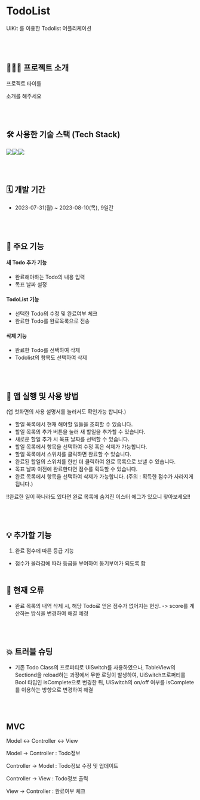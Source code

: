 # TodoList
UiKit 를 이용한 Todolist 어플리케이션
<br><br><br><br>

## 🧑🏻‍💻 프로젝트 소개
프로젝트 타이틀<p>
소개를 해주세요 <br>

<br><br>

## 🛠️ 사용한 기술 스택 (Tech Stack)
<img src="https://img.shields.io/badge/Swift-F05138?style=for-the-badge&logo=Swift&logoColor=white"><img src="https://img.shields.io/badge/GitHub-181717?style=for-the-badge&logo=github&logoColor=white"><img src="https://img.shields.io/badge/Slack-4A154B?style=for-the-badge&logo=slack&logoColor=white">

<br><br>

## 🗓️ 개발 기간
* 2023-07-31(월) ~ 2023-08-10(목), 9일간

<br><br>

## 📌 주요 기능
#### 새 Todo 추가 기능
- 완료해야하는 Todo의 내용 입력
- 목표 날짜 설정
#### TodoList 기능
- 선택한 Todo의 수정 및 완료여부 체크
- 완료한 Todo를 완료목록으로 전송
#### 삭제 기능
- 완료한 Todo를 선택하여 삭제
- Todolist의 항목도 선택하여 삭제


<br><br>

## 🧐 앱 실행 및 사용 방법
(앱 첫화면의 사용 설명서를 눌러서도 확인가능 합니다.)
- 할일 목록에서 현재 해야할 일들을 조회할 수 있습니다.
- 할일 목록의 추가 버튼을 눌러 새 할일을 추가할 수 있습니다.
- 새로운 할일 추가 시 목표 날짜를 선택할 수 있습니다.
- 할일 목록에서 항목을 선택하여 수정 혹은 삭제가 가능합니다.
- 할일 목록에서 스위치를 클릭하면 완료할 수 있습니다.
- 완료된 할일의 스위치를 한번 더 클릭하여 완료 목록으로 보낼 수 있습니다.
- 목표 날짜 이전에 완료한다면 점수를 획득할 수 있습니다.
- 완료 목록에서 항목을 선택하여 삭제가 가능합니다. 
(주의 : 획득한 점수가 사라지게 됩니다.)

!!완료한 일이 하나라도 있다면 완료 목록에 숨겨진 이스터 에그가 있으니 찾아보세요!!



<br><br>


## 💡 추가할 기능
1. 완료 점수에 따른 등급 기능<br>
- 점수가 올라감에 따라 등급을 부여하여 동기부여가 되도록 함
<br><br>

## 🚨 현재 오류
- 완료 목록의 내역 삭제 시, 해당 Todo로 얻은 점수가 없어지는 현상. -> score를 계산하는 방식을 변경하여 해결 예정

<br><br>

## 💥 트러블 슈팅
- 기존 Todo Class의 프로퍼티로 UiSwitch를 사용하였으나, TableView의 Sectiond을 reload하는 과정에서 무한 로딩이 발생하여,
UiSwitch프로퍼티를 Bool 타입인 isComplete으로 변경한 뒤, UiSwitch의 on/off 여부를 isComplete를 이용하는 방향으로 변경하여 해결

<br><br>

## MVC 
Model <-> Controller <-> View
<br>

Model -> Controller : Todo정보
<br>

Controller -> Model : Todo정보 수정 및 업데이트
<br>

Controller -> View : Todo정보 출력
<br>

View -> Controller : 완료여부 체크

